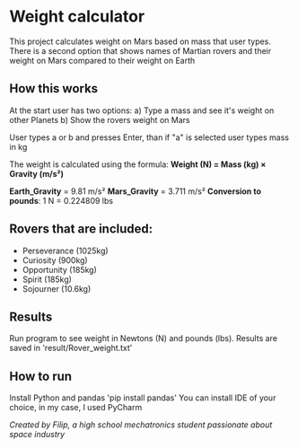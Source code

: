 # Weight calculator
This project calculates weight on Mars based on mass that user types. There is a second option that shows names of Martian rovers and their weight on Mars compared to their weight on Earth

## How this works
At the start user has two options:
a) Type a mass and see it's weight on other Planets
b) Show the rovers weight on Mars

User types a or b and presses Enter, than if "a" is selected user types mass in kg

The weight is calculated using the formula:
**Weight (N) = Mass (kg) × Gravity (m/s²)**

**Earth_Gravity** = 9.81 m/s²
**Mars_Gravity**  = 3.711 m/s²
**Conversion to pounds**: 1 N = 0.224809 lbs

## Rovers that are included:
- Perseverance (1025kg)
- Curiosity    (900kg)
- Opportunity  (185kg)
- Spirit       (185kg)
- Sojourner    (10.6kg)

## Results
Run program to see weight in Newtons (N) and pounds (lbs). 
Results are saved in 'result/Rover_weight.txt'

## How to run
Install Python and pandas 'pip install pandas'
You can install IDE of your choice, in my case, I used PyCharm


*Created by Filip, a high school mechatronics student passionate about space industry*


